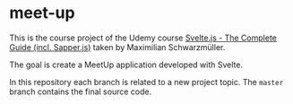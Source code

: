 # meet-up

This is the course project of the Udemy course [Svelte.js - The Complete Guide (incl. Sapper.js)](https://www.udemy.com/course/sveltejs-the-complete-guide/) taken by Maximilian Schwarzmüller.

The goal is create a MeetUp application developed with Svelte.

In this repository each branch is related to a new project topic. The `master` branch contains the final source code.